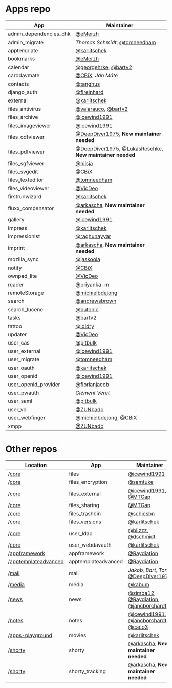 Apps repo
=========

| App | Maintainer |
|-----|------------|
| admin_dependencies_chk | [@eMerzh]
| admin_migrate | *Thomas Schmidt*, [@tomneedham]
| apptemplate | [@karlitschek]
| bookmarks | [@eMerzh]
| calendar | [@georgehrke], [@bartv2]
| carddavmate | [@CBiX], *Ján Máté*
| contacts | [@tanghus]
| django_auth | [@flreinhard]
| external | [@karlitschek]
| files_antivirus | [@valarauco], [@bartv2]
| files_archive | [@icewind1991]
| files_imageviewer | [@icewind1991]
| files_odfviewer | [@DeepDiver1975], **New maintainer needed**
| files_pdfviewer | [@DeepDiver1975], [@LukasReschke], **New maintainer needed**
| files_sgfviewer | [@nilsja]
| files_svgedit | [@CBiX]
| files_texteditor | [@tomneedham]
| files_videoviewer | [@VicDeo]
| firstrunwizard | [@karlitschek]
| fluxx_compensator | [@arkascha], **New maintainer needed**
| gallery | [@icewind1991]
| impress | [@karlitschek]
| impressionist | [@raghunayyar]
| imprint | [@arkascha], **New maintainer needed**
| mozilla_sync | [@jaskoola]
| notify | [@CBiX]
| ownpad_lite | [@VicDeo]
| reader | [@priyanka-m]
| remoteStorage | [@michielbdejong]
| search | [@andrewsbrown]
| search_lucene | [@butonic]
| tasks | [@bartv2]
| tattoo | [@ldidry]
| updater | [@VicDeo]
| user_cas | [@pitbulk]
| user_external | [@icewind1991]
| user_migrate | [@tomneedham]
| user_oauth | [@karlitschek]
| user_openid | [@icewind1991]
| user_openid_provider | [@florianjacob]
| user_pwauth | *Clément Véret*
| user_saml | [@pitbulk]
| user_vd | [@ZUNbado]
| user_webfinger | [@michielbdejong], [@CBiX]
| xmpp | [@ZUNbado]


Other repos
===========

| Location | App | Maintainer |
|----------|-----|------------|
| /[core] | files | [@icewind1991]
| /[core] | files_encryption | [@samtuke]
| /[core] | files_external | [@icewind1991], [@MTGap]
| /[core] | files_sharing | [@MTGap]
| /[core] | files_trashbin | [@schiesbn]
| /[core] | files_versions | [@karlitschek]
| /[core] | user_ldap | [@blizzz], [@dschmidt]
| /[core] | user_webdavauth | [@karlitschek]
| /[appframework] | appframework | [@Raydiation]
| /[apptemplateadvanced] | apptemplateadvanced | [@Raydiation]
| /[mail] | mail | *Jakob, Bart, Tom* [@DeepDiver1975]
| /[media] | media | [@kabum]
| /[news] | news | [@zimba12], [@Raydiation], [@jancborchardt]
| /[notes] | notes | [@icewind1991], [@jancborchardt], [@caco3]
| /[apps-playground] | movies | [@karlitschek]
| /[shorty] | shorty | [@arkascha], **New maintainer needed**
| /[shorty] | shorty_tracking | [@arkascha], **New maintainer needed**


[owncloud]: https://github.com/owncloud
[core]: https://github.com/owncloud/core/tree/master/apps
[appframework]: https://github.com/owncloud/appframework
[apptemplateadvanced]: https://github.com/owncloud/apptemplateadvanced
[mail]: https://github.com/owncloud/mail
[media]: https://github.com/owncloud/media
[news]: https://github.com/owncloud/news
[notes]: https://github.com/owncloud/notes
[apps-playground]: https://github.com/owncloud/apps-playground
[shorty]: https://github.com/owncloud/shorty


[@andrewsbrown]: https://github.com/andrewsbrown
[@arkascha]: https://github.com/arkascha
[@bartv2]: https://github.com/bartv2
[@blizzz]: https://github.com/blizzz
[@butonic]: https://github.com/butonic
[@caco3]: https://github.com/caco3
[@CBiX]: https://github.com/CBiX
[@DeepDiver1975]: https://github.com/DeepDiver1975
[@dschmidt]: https://github.com/dschmidt
[@eMerzh]: https://github.com/eMerzh
[@florianjacob]: https://github.com/florianjacob
[@flreinhard]: https://github.com/flreinhard
[@georgehrke]: https://github.com/georgehrke
[@icewind1991]: https://github.com/icewind1991
[@jancborchardt]: https://github.com/jancborchardt
[@jaskoola]: https://github.com/jaskoola
[@kabum]: https://github.com/kabum
[@karlitschek]: https://github.com/karlitschek
[@ldidry]: https://github.com/ldidry
[@LukasReschke]: https://github.com/LukasReschke
[@michielbdejong]: https://github.com/michielbdejong
[@MTGap]: https://github.com/MTGap
[@nilsja]: https://github.com/nilsja
[@pitbulk]: https://github.com/pitbulk
[@priyanka-m]: https://github.com/priyanka-m
[@raghunayyar]: https://github.com/raghunayyar
[@Raydiation]: https://github.com/Raydiation
[@samtuke]: https://github.com/samtuke
[@schiesbn]: https://github.com/schiesbn
[@tanghus]: https://github.com/tanghus
[@tomneedham]: https://github.com/tomneedham
[@valarauco]: https://github.com/valarauco
[@VicDeo]: https://github.com/VicDeo]
[@zimba12]: https://github.com/zimba12
[@ZUNbado]: https://github.com/ZUNbado

